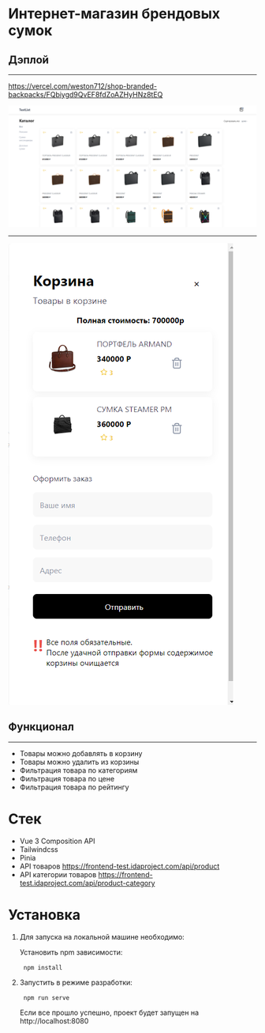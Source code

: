 # Интернет-магазин брендовых сумок

## Дэплой
______

https://vercel.com/weston712/shop-branded-backpacks/FQbiygd9QvEF8fdZoAZHyHNz8tEQ

![фото-1](readme/img/1.png)
___
![фото-2](readme/img/2.png)


## Функционал
___________

+ Товары можно добавлять в корзину
+ Товары можно удалить из корзины
+ Фильтрация товара по категориям
+ Фильтрация товара по цене
+ Фильтрация товара по рейтингу


# Стек
+ Vue 3 Composition API
+ Tailwindcss
+ Pinia
+ API товаров https://frontend-test.idaproject.com/api/product
+ API категории товаров https://frontend-test.idaproject.com/api/product-category



# Установка

1. Для запуска на локальной машине необходимо:

    Установить npm зависимости:

        npm install

2. Запустить в режиме разработки:
   
        npm run serve

   Если все прошло успешно, проект будет запущен на http://localhost:8080
